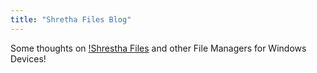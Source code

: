 ```yaml
---
title: "Shretha Files Blog"
---
```


Some thoughts on [!Shrestha Files](https://www.microsoft.com/store/apps/9npnffsv2hqm) and other File Managers for Windows Devices!
